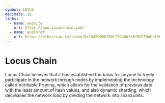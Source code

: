 ```yaml
---
symbol: LOCUS
decimals: 18
links:
  - name: website
    url: https://www.locuschain.com/
  - name: explorer
    url: https://etherscan.io/token/0xC64500DD7B0f1794807e67802F8Abbf5F8Ffb054
---
```


# Locus Chain

Locus Chain believes that it has established the basis for anyone to freely participate in the network through nodes by implementing the technology called Verifiable Pruning, which allows for the validation of previous data with the least amount of hash values, and also dynamic sharding, which decreases the network load by dividing the network into shard units.
